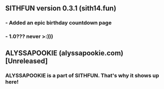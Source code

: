 ## SITHFUN version 0.3.1 (sith14.fun)

### - Added an epic birthday countdown page
### - 1.0??? never >:)))

## ALYSSAPOOKIE (alyssapookie.com) [Unreleased]

### ALYSSAPOOKIE is a part of SITHFUN. That's why it shows up here!
